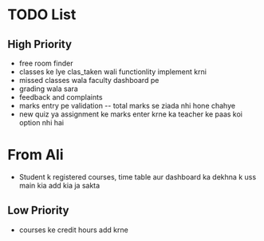 # TODO List

## High Priority

- free room finder
- classes ke lye clas_taken wali functionlity implement krni
- missed classes wala faculty dashboard pe
- grading wala sara 
- feedback and complaints
- marks entry pe validation -- total marks se ziada nhi hone chahye
- new quiz ya assignment ke marks enter krne ka teacher ke paas koi option nhi hai

# From Ali
- Student k registered courses, time table aur dashboard ka dekhna k uss main kia add kia ja sakta


## Low Priority


- courses ke credit hours add krne
